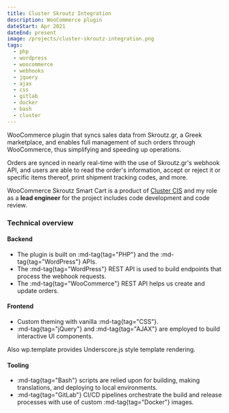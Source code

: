 ```yaml
---
title: Cluster Skroutz Integration
description: WooCommerce plugin
dateStart: Apr 2021
dateEnd: present
image: /projects/cluster-skroutz-integration.png
tags:
  - php
  - wordpress
  - woocommerce
  - webhooks
  - jquery
  - ajax
  - css
  - gitlab
  - docker
  - bash
  - cluster
---
```


WooCommerce plugin that syncs sales data from Skroutz.gr, a Greek marketplace,
and enables full management of such orders through WooCommerce, thus simplifying
and speeding up operations.

<!--more-->

Orders are synced in nearly real-time with the use of Skroutz.gr's webhook API,
and users are able to read the order's information, accept or reject it or
specific items thereof, print shipment tracking codes, and more.

WooCommerce Skroutz Smart Cart is a product of [Cluster CIS](https://cluster.gr)
and my role as a **lead engineer** for the project includes code development and
code review.

### Technical overview

#### Backend

* The plugin is built on :md-tag{tag="PHP"} and the :md-tag{tag="WordPress"}
APIs.
* The :md-tag{tag="WordPress"} REST API is used to build endpoints that process
the webhook requests.
* The :md-tag{tag="WooCommerce"} REST API helps us create and update orders.

#### Frontend

* Custom theming with vanilla :md-tag{tag="CSS"}.
* :md-tag{tag="jQuery"} and :md-tag{tag="AJAX"} are employed to build
interactive UI components.

Also wp.template provides Underscore.js style template rendering.

#### Tooling

* :md-tag{tag="Bash"} scripts are relied upon for building, making translations,
and deploying to local environments.
* :md-tag{tag="GitLab"} CI/CD pipelines orchestrate the build and release
processes with use of custom :md-tag{tag="Docker"} images.
